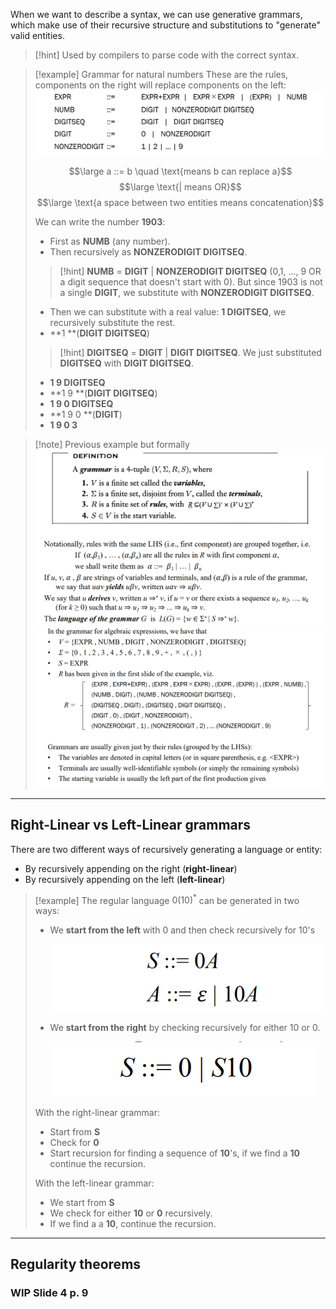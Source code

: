 When we want to describe a syntax, we can use generative grammars, which make use of their recursive structure and substitutions to "generate" valid entities.

> [!hint]
> Used by compilers to parse code with the correct syntax.

> [!example] Grammar for natural numbers
> These are the rules, components on the right will replace components on the left:
> ![](../z_images/Pasted%20image%2020241117160130.png)
> 
> $$\large a ::= b \quad \text{means b can replace a}$$
> $$\large \text{| means OR}$$
> $$\large \text{a space between two entities means concatenation}$$
> 
> We can write the number **1903**:
> - First as **NUMB** (any number).
> - Then recursively as **NONZERODIGIT DIGITSEQ**.
> > [!hint]
> > **NUMB** = **DIGIT** | **NONZERODIGIT DIGITSEQ** (0,1, ..., 9 OR a digit sequence that doesn't start with 0).
> > But since 1903 is not a single **DIGIT**, we substitute with **NONZERODIGIT DIGITSEQ**.
> - Then we can substitute with a real value: **1 DIGITSEQ**, we recursively substitute the rest.
> - **1 **(**DIGIT DIGITSEQ**)
> > [!hint]
> > **DIGITSEQ** = **DIGIT** | **DIGIT DIGITSEQ**.
> > We just substituted **DIGITSEQ** with **DIGIT DIGITSEQ**.
> - **1 9 DIGITSEQ**
> - **1 9 **(**DIGIT DIGITSEQ**)
> - **1 9 0 DIGITSEQ**
> - **1 9 0 **(**DIGIT**)
> - **1 9 0 3**

> [!note] Previous example but formally
> ![](../z_images/Pasted%20image%2020241118110359.png)
> ![](../z_images/Pasted%20image%2020241118110415.png)

---

## Right-Linear vs Left-Linear grammars

There are two different ways of recursively generating a language or entity:

- By recursively appending on the right (**right-linear**)
- By recursively appending on the left (**left-linear**)

> [!example]
> The regular language $0(10)^*$ can be generated in two ways:
> - We **start from the left** with $0$ and then check recursively for $10$'s
>   
> 	![](../z_images/Pasted%20image%2020241119113011.png)
> 
> - We **start from the right** by checking recursively for either $10$ or $0$.
>   
>   ![](../z_images/Pasted%20image%2020241119113150.png)
>   
> With the right-linear grammar:
> - Start from **S**
> - Check for **0**
> - Start recursion for finding a sequence of **10**'s, if we find a **10** continue the recursion.
>   
> With the left-linear grammar:
> - We start from **S**
> - We check for either **10** or **0** recursively.
> - If we find a a **10**, continue the recursion.

---


## Regularity theorems

### WIP Slide 4 p. 9